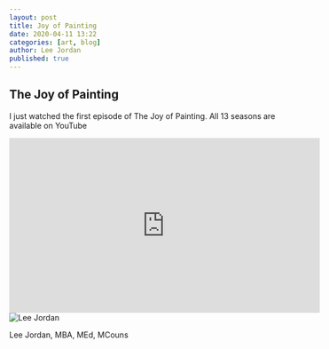 ```yaml
---
layout: post
title: Joy of Painting
date: 2020-04-11 13:22
categories: [art, blog]
author: Lee Jordan
published: true
---
```


<h2>The Joy of Painting</h2>

I just watched the first episode of The Joy of Painting. All 13 seasons are available on YouTube

<iframe width="560" height="315" src="https://www.youtube.com/embed/oh5p5f5_-7A" frameborder="0" allow="accelerometer; autoplay; encrypted-media; gyroscope; picture-in-picture" allowfullscreen></iframe>

<img src="https://aroha.dev/public/assets/images/lee-jordan.png" alt="Lee Jordan">

Lee Jordan, MBA, MEd, MCouns




